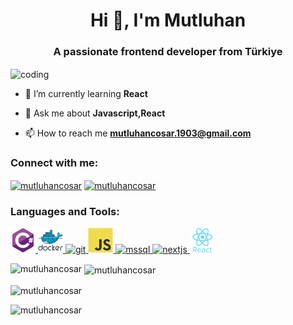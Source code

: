
<h1 align="center">Hi 👋, I'm Mutluhan</h1>
<h3 align="center">A passionate frontend developer from Türkiye</h3>


<img align="center" src="https://i.pinimg.com/564x/e4/3b/30/e43b30464e7f8dfd8af62ab84909f436.jpg" alt="coding"/>


- 🌱 I’m currently learning **React**

- 💬 Ask me about **Javascript,React**

- 📫 How to reach me **mutluhancosar.1903@gmail.com**

<h3 align="left">Connect with me:</h3>
<p align="left">
<a href="https://linkedin.com/in/mutluhancosar" target="blank"><img align="center" src="https://raw.githubusercontent.com/rahuldkjain/github-profile-readme-generator/master/src/images/icons/Social/linked-in-alt.svg" alt="mutluhancosar" height="30" width="40" /></a>
<a href="https://instagram.com/mutluhancosar" target="blank"><img align="center" src="https://raw.githubusercontent.com/rahuldkjain/github-profile-readme-generator/master/src/images/icons/Social/instagram.svg" alt="mutluhancosar" height="30" width="40" /></a>
</p>

<h3 align="left">Languages and Tools:</h3>
<p align="left"> <a href="https://www.w3schools.com/cs/" target="_blank" rel="noreferrer"> <img src="https://raw.githubusercontent.com/devicons/devicon/master/icons/csharp/csharp-original.svg" alt="csharp" width="40" height="40"/> </a> <a href="https://www.docker.com/" target="_blank" rel="noreferrer"> <img src="https://raw.githubusercontent.com/devicons/devicon/master/icons/docker/docker-original-wordmark.svg" alt="docker" width="40" height="40"/> </a> <a href="https://git-scm.com/" target="_blank" rel="noreferrer"> <img src="https://www.vectorlogo.zone/logos/git-scm/git-scm-icon.svg" alt="git" width="40" height="40"/> </a> <a href="https://developer.mozilla.org/en-US/docs/Web/JavaScript" target="_blank" rel="noreferrer"> <img src="https://raw.githubusercontent.com/devicons/devicon/master/icons/javascript/javascript-original.svg" alt="javascript" width="40" height="40"/> </a> <a href="https://www.microsoft.com/en-us/sql-server" target="_blank" rel="noreferrer"> <img src="https://www.svgrepo.com/show/303229/microsoft-sql-server-logo.svg" alt="mssql" width="40" height="40"/> </a> <a href="https://nextjs.org/" target="_blank" rel="noreferrer"> <img src="https://cdn.worldvectorlogo.com/logos/nextjs-2.svg" alt="nextjs" width="40" height="40"/> </a> <a href="https://reactjs.org/" target="_blank" rel="noreferrer"> <img src="https://raw.githubusercontent.com/devicons/devicon/master/icons/react/react-original-wordmark.svg" alt="react" width="40" height="40"/> </a> </p>

<p><img align="left" src="https://github-readme-stats.vercel.app/api/top-langs?username=mutluhancosar&show_icons=true&locale=en&layout=compact" alt="mutluhancosar" /></p>

<p>&nbsp;<img align="center" src="https://github-readme-stats.vercel.app/api?username=mutluhancosar&show_icons=true&locale=en" alt="mutluhancosar" /></p>

<p><img align="center" src="https://github-readme-streak-stats.herokuapp.com/?user=mutluhancosar&" alt="mutluhancosar" /></p>

<p align="left"> <img src="https://komarev.com/ghpvc/?username=mutluhancosar&label=Profile%20views&color=0e75b6&style=flat" alt="mutluhancosar" /> </p>

